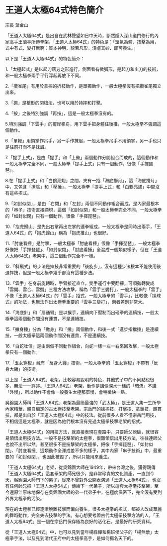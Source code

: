 # 王道人太極64式特色簡介

宗長
葉金山

「王道人太極64式」是出自在武林聲望如日中天時，斷然隱入深山道門修行的內家高手王蘭亭所傳拳架，「王道人太極64式」的特色是：「罡氣為體、技擊為用，式中有式、變打無窮；質本神明、貌若凡形，淺嚐其妙、即可養生。」

以下是「王道人太極64式」的特色簡介：

1.「太極起式」是以起刀落刃之形進行，側面看有微弧形，是起刀和出刀的技術，和一般太極拳兩手平行浮起再放下不同。

2.「攬雀尾」有用於拿摔的折枝動作，是單獨動作，一般太極拳沒有把攬雀尾獨立出來。

3.「掤」是槍形的閉槍法，也可以用於持摔和打擊。

4.「按」之後特別強調「再按」，這是一般太極拳沒有的。

5.特別強調「下雲手」的撐岸移舟，用下雲手把身體往後推，一般太極拳不強調這個動作。

6.「單鞭」用領掌作吊手，另一手作抹眉，一般太極拳吊手不用領掌，另一手也只是往前打而不是抹眉。

7.「提手上式」，是由「提手」和「上勢」兩個動作分開組合而成的，這個動作和一般太極拳完全不同，一般太極拳「提手上式」只有一個動作，很像「手揮琵琶」。

8.在「提手上式」和「白鶴亮翅」之間，夾有一招「海底撈月」，這「海底撈月」中，又包含「撩陰」和「壓捶」，一般太極拳「提手上式」和「白鶴亮翅」中間沒有這些招式。

9.「如封似閉」，是由「右閉」和「左封」兩個不同動作組合而成，是內家最根本的「串子」技術直接顯現，這個「如封似閉」和一般太極拳完全不同，一般太極拳的「如封似閉」只有一個動作，很像「手揮琵琶」。

10.「抱虎歸山」是先出右掌再出左掌的連拳組成，一般太極拳是同時出兩手，「王道人64式」的「抱虎歸山」稱為「抱虎推山」也很好。

11.「肘底看捶」是肘擊，一般太極拳「肘底看捶」很像「手揮琵琶」，一般太極拳好像把「手揮琵琶」、「如封似閉」、「肘底看捶」全混成一個類似樣子，但在「王道人太極64式」老架中，這三個動作完全不一樣。

12.「斜飛式」的步法是摔技非常重要的「後旋步」，沒有這種步法根本不能使用後退摔技，但是一般太極拳幾乎都沒有這種步法。

13.「雲手」在身前旋轉時，手臂接近直立，雙手運行中要翻擰，可順勢轉變成「雲開、雲合、雲劈」三種方法攻擊，稱為「雲手三變打」，一般太極拳的「雲手」不像「王道人太極64式」的「雲手」招式，一般太極拳的「雲手」，比較像「揉球式」的功法，也無法作出太極拳重要的「雲手三變打」，兩者差別非常大。

14.「海底針」和「扇通臂」是以捩手，連續向下壓制而出砸拳的連續技，一般太極拳這兩個動作間沒有連貫，不是連續技。

15.「撇身捶」分為「撇身」和「捶」兩個動作，和後一式「進步指擋捶」是連續技，一般太極拳這兩個動作間沒有連貫，不是連續技。

16.「白蛇吐信」是由兩個不同動作組合，向蛇一樣一左一右來回攻擊，一般太極拳只有一個動作。

17.「玉女穿梭」藏有「反身大纏」技術，一般太極拳的「玉女穿梭」不帶有「反身大纏」的技術。

以上是「王道人64式」老架，比較容易說明的特色，其他式子中的不同點也很多，無法一一詳述。「王道人64式」老架，動作是講像深水一樣的「暗流」不講「外慢」，所以動作不會像一般養生太極那麼慢，會稍微快一點。

吳錦園大師稱「王道人64式」老架為最簡最強的「武太極」，是王道人集一生所學內家精華，親自編定的古太極技擊老架。宗岳門的擒摔技、打擊技、拿鎖技，踢貫技，都是出自於「王道人太極64式」中的技法。從前很多人看不懂宗岳門用技，不相信這是太極拳，就是因為他們根本沒有見過太極拳技擊老架的招式。

「王道人太極64式」的用技方法，就直接表現在套路中，只要師父說破，就很容易領悟出用技方法。一般不是技擊架的太極拳，很難領悟出用技方法，往往連師父也說不出所以然。甚至很多不是技擊架的太極拳，把像「手揮琵琶」、「如封似閉」、「肘底看捶」這類動作全渾成差不多的樣子，其中內家「串子技術」中，最重要的「如封似閉」，也因此被毀了，所以只能用來養生。

「王道人太極64式」老架，從吳錦園大師在1949年，帶來台灣之後，獲得親傳「王道人太極64式」這套拳架的師兄很少，是非常珍貴的文化資產。一直到今天，吳錦園大師門下的弟子，從來不曾對外公開表演過「王道人太極64式」，也沒有任何師兄把「王道人太極64式」傳給下一代弟子，所以這套太極拳技擊架，至今還原汁原味地保存在吳錦園大師的弟一代弟子中，在極度保密下，完全沒有受到外界太極拳的污染。

現在的太極拳已經逐漸脫離技擊而偏向養生，很多太極拳的招式，都被人改成華麗的舞蹈動作，完全失去技擊的手法。有心想要考證古代太極拳技擊方法的人，「王道人太極64式」是一個在宗岳門保存極為良好的活化石，是最好的研究資料。

從「王道人太極64式」中，也可以見到當年楊祿禪和楊班侯父子的「楊無敵」太極拳手法，以及見到清代王府中的太極拳高手，是如何揚名天下的。